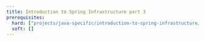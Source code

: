 ```yaml
---
title: Introduction to Spring Infrastructure part 3
prerequisites:
  hard: ["projects/java-specific/introduction-to-spring-infrastructure/part-2"]
  soft: []
---
```


